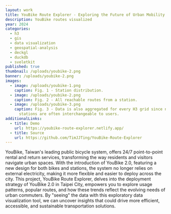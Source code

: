 ```yaml
---
layout: work
title: YouBike Route Explorer - Exploring the Future of Urban Mobility in Taipei
description: YouBike routes visualized
year: 2024
categories:
  - h3
  - gis
  - data visualization
  - geospatial-analysis
  - deckgl
  - duckdb
  - sveletkit
published: true
thumbnail: /uploads/youbike-2.png
banner: /uploads/youbike-2.png
images:
  - image: /uploads/youbike-1.png
    caption: Fig. 1 - Station distribution.
  - image: /uploads/youbike-2.png
    caption: Fig. 2 - All reachable routes from a station.
  - image: /uploads/youbike-3.png
    caption: Fig. 3 - Data is also aggregated for every H3 grid since nearby
      stations are often interchangeable to users.
additionalLinks:
  - title: Demo
    url: https://youbike-route-explorer.netlify.app/
  - title: Source
    url: https://github.com/TimJJTing/YouBike-Route-Explorer
---
```


YouBike, Taiwan's leading public bicycle system, offers 24/7 point-to-point rental and return services, transforming the way residents and visitors navigate urban spaces. With the introduction of YouBike 2.0, featuring a new design for both bikes and stations, the system no longer relies on external electricity, making it more flexible and easier to deploy across the city. This project, YouBike Route Explorer, delves into the deployment strategy of YouBike 2.0 in Taipei City, empowers you to explore usage patterns, popular routes, and how these trends reflect the evolving needs of urban commuters. By "seeing" the data with this exploratory data visualization tool, we can uncover insights that could drive more efficient, accessible, and sustainable transportation solutions.
